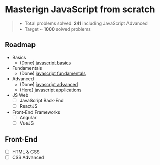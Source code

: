 # Masterign JavaScript from scratch

> -   Total problems solved: **241** including JavaScript Advanced
> -   Target ~ **1000** solved problems

## Roadmap

-   Basics
    -   (Done) [javascript basics](https://github.com/IvanVarbanov/SoftUni/tree/master/JavaScript/01.JavaScript-Basics)
-   Fundamentals
    -   (Done) [javascript fundamentals](https://github.com/IvanVarbanov/SoftUni/tree/master/JavaScript/02.JavaScript-Fundamentals)
-   Advanced
    -   (Done) [javascript advanced](https://github.com/IvanVarbanov/SoftUni/tree/master/JavaScript/03.JavaScript-Advanced)
    -   (Here) [javascript applications](https://github.com/IvanVarbanov/SoftUni/tree/master/JavaScript/04.JavaScript-Applications)
-   JS Web
    -   [ ] JavaScript Back-End
    -   [ ] ReactJS
-   Front-End Frameworks
    -   [ ] Angular
    -   [ ] VueJS

## Front-End

-   [ ] HTML & CSS
-   [ ] CSS Advanced
